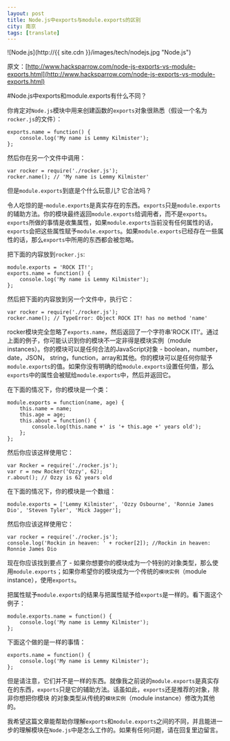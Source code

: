 ```yaml
---
layout: post
title: Node.js中exports与module.exports的区别
city: 南京
tags: [translate]
---
```


![Node.js](http://{{ site.cdn }}/images/tech/nodejs.jpg "Node.js")

原文：[http://www.hacksparrow.com/node-js-exports-vs-module-exports.html](http://www.hacksparrow.com/node-js-exports-vs-module-exports.html)

#Node.js中exports和module.exports有什么不同？

你肯定对`Node.js`模块中用来创建函数的`exports`对象很熟悉（假设一个名为`rocker.js`的文件）：

	exports.name = function() {
	    console.log('My name is Lemmy Kilmister');
	};

然后你在另一个文件中调用：

	var rocker = require('./rocker.js');
	rocker.name(); // 'My name is Lemmy Kilmister'
	
但是`module.exports`到底是个什么玩意儿? 它合法吗？

令人吃惊的是-`module.exports`是真实存在的东西。`exports`只是`module.exports`的辅助方法。你的模块最终返回`module.exports`给调用者，而不是`exports`。`exports`所做的事情是收集属性，如果`module.exports`当前没有任何属性的话，`exports`会把这些属性赋予`module.exports`。如果`module.exports`已经存在一些属性的话，那么`exports`中所用的东西都会被忽略。

把下面的内容放到`rocker.js`:

	module.exports = 'ROCK IT!';
	exports.name = function() {
	    console.log('My name is Lemmy Kilmister');
	};

然后把下面的内容放到另一个文件中，执行它：

	var rocker = require('./rocker.js');
	rocker.name(); // TypeError: Object ROCK IT! has no method 'name'


rocker模块完全忽略了`exports.name`，然后返回了一个字符串'ROCK IT!'。通过上面的例子，你可能认识到你的模块不一定非得是模块实例（module instances）。你的模块可以是任何合法的JavaScript对象 - boolean，number，date，JSON， string，function，array和其他。你的模块可以是任何你赋予`module.exports`的值。如果你没有明确的给`module.exports`设置任何值，那么`exports`中的属性会被赋给`module.exports`中，然后并返回它。

在下面的情况下，你的模块是一个类：

	module.exports = function(name, age) {
	    this.name = name;
	    this.age = age;
	    this.about = function() {
	        console.log(this.name +' is '+ this.age +' years old');
	    };
	};
	
然后你应该这样使用它：

	var Rocker = require('./rocker.js');
	var r = new Rocker('Ozzy', 62);
	r.about(); // Ozzy is 62 years old

在下面的情况下，你的模块是一个数组：

	module.exports = ['Lemmy Kilmister', 'Ozzy Osbourne', 'Ronnie James Dio', 'Steven Tyler', 'Mick Jagger'];

然后你应该这样使用它：

	var rocker = require('./rocker.js');
	console.log('Rockin in heaven: ' + rocker[2]); //Rockin in heaven: Ronnie James Dio

现在你应该找到要点了 - 如果你想要你的模块成为一个特别的对象类型，那么使用`module.exports`；如果你希望你的模块成为一个传统的`模块实例`（module instance），使用`exports`。

把属性赋予`module.exports`的结果与把属性赋予给`exports`是一样的。看下面这个例子：

	module.exports.name = function() {
	    console.log('My name is Lemmy Kilmister');
	};

下面这个做的是一样的事情：

	exports.name = function() {
	    console.log('My name is Lemmy Kilmister');
	};

但是请注意，它们并不是一样的东西。就像我之前说的`module.exports`是真实存在的东西，`exports`只是它的辅助方法。话虽如此，`exports`还是推荐的对象，除非你想把你模块
的对象类型从传统的`模块实例`（module instance）修改为其他的。

我希望这篇文章能帮助你理解`exports`和`module.exports`之间的不同，并且能进一步的理解模块在`Node.js`中是怎么工作的。如果有任何问题，请在回复里边留言。